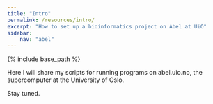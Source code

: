```yaml
---
title: "Intro"
permalink: /resources/intro/
excerpt: "How to set up a bioinformatics project on Abel at UiO"
sidebar:
	nav: "abel"
---
```


{% include base_path %}

Here I will share my scripts for running programs on abel.uio.no, the supercomputer at the University of Oslo.

Stay tuned.
